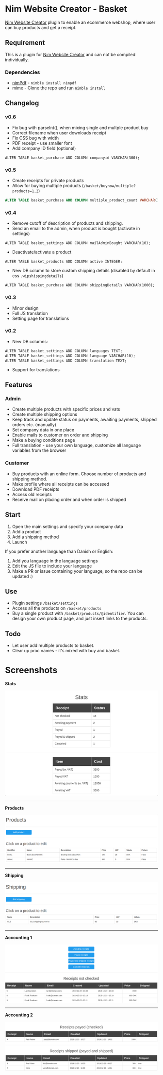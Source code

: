 # Nim Website Creator - Basket
[Nim Website Creator](https://github.com/ThomasTJdev/nim_websitecreator) plugin to enable an ecommerce webshop, where user can buy products and get a receipt.

## Requirement
This is a plugin for [Nim Website Creator](https://github.com/ThomasTJdev/nim_websitecreator) and can not be compiled individually.

### Dependencies

* [nimPdf](https://github.com/jangko/nimpdf) - `nimble install nimpdf`
* [mime](https://github.com/enthus1ast/nimMime) - Clone the repo and run `nimble install`


## Changelog
### v0.6
* Fix bug with parseInt(), when mixing single and multple product buy
* Correct filename when user downloads receipt
* Fix CSS bug with width
* PDF receipt - use smaller font
* Add company ID field (optional)
```
ALTER TABLE basket_purchase ADD COLUMN companyid VARCHAR(300);
```


### v0.5
* Create receipts for private products
* Allow for buying multiple products (`/basket/buynow/multiple?products=1,2`)

```sql
ALTER TABLE basket_purchase ADD COLUMN multiple_product_count VARCHAR(100);
```


### v0.4
* Remove cutoff of description of products and shipping.
* Send an email to the admin, when product is bought (activate in settings)
```
ALTER TABLE basket_settings ADD COLUMN mailAdminBought VARCHAR(10);
```
* Deactivate/activate a product
```
ALTER TABLE basket_products ADD COLUMN active INTEGER;
```
* New DB column to store custom shipping details (disabled by default in css `.wipshippingdetails`)
```
ALTER TABLE basket_purchase ADD COLUMN shippingDetails VARCHAR(1000);
```

### v0.3
* Minor design
* Full JS translation
* Setting page for translations

### v0.2
* New DB columns:
```
ALTER TABLE basket_settings ADD COLUMN languages TEXT;
ALTER TABLE basket_settings ADD COLUMN language VARCHAR(10);
ALTER TABLE basket_settings ADD COLUMN translation TEXT;
```
* Support for translations

## Features

### Admin

* Create multiple products with specific prices and vats
* Create multiple shipping options
* Keep track and update status on payments, awaiting payments, shipped orders etc. (manually)
* Set company data in one place
* Enable mails to customer on order and shipping
* Make a buying conditions page
* Full translation - use your own language, customize all language variables from the browser

### Customer

* Buy products with an online form. Choose number of products and shipping method.
* Make profile where all receipts can be accessed
* Download PDF receipts
* Access old receipts
* Receive mail on placing order and when order is shipped

## Start

1) Open the main settings and specify your company data
2) Add a product
3) Add a shipping method
4) Launch

If you prefer another language than Danish or English:
1) Add you language in the language settings
2) Edit the JS file to include your language
3) Make a PR or issue containing your language, so the repo can be updated :)

## Use

* Plugin settings `/basket/settings`
* Access all the products on `/basket/products`
* Buy a single product with `/basket/products/@identifier`. You can design your own product page, and just insert links to the products.

## Todo

* Let user add multiple products to basket.
* Clear up proc names - it's mixed with buy and basket.

# Screenshots

**Stats**

![stats](screenshots/stats.png)

___

**Products**

![products](screenshots/products.png)

___

**Shipping**

![shipping](screenshots/shipping.png)

___

**Accounting 1**

![accounting1](screenshots/accounting1.png)

___

**Accounting 2**

![accounting2](screenshots/accounting2.png)